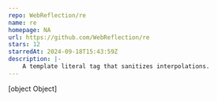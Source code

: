 ```yaml
---
repo: WebReflection/re
name: re
homepage: NA
url: https://github.com/WebReflection/re
stars: 12
starredAt: 2024-09-18T15:43:59Z
description: |-
    A template literal tag that sanitizes interpolations.
---
```


[object Object]
